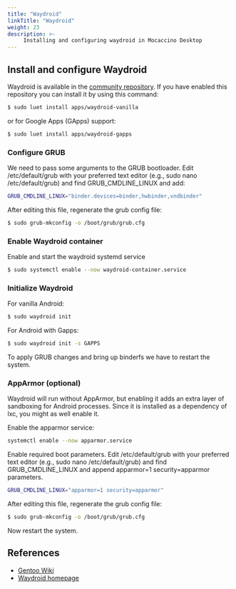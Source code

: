 ```yaml
---
title: "Waydroid"
linkTitle: "Waydroid"
weight: 23
description: >-
     Installing and configuring waydroid in Mocaccino Desktop
---
```


## Install and configure Waydroid

Waydroid is available in the [community repository](/docs/desktop/luet/repositories/#community-repository). If you have enabled this repository you can install it by using this command:

```bash
$ sudo luet install apps/waydroid-vanilla
```
or for Google Apps (GApps) support:

```bash
$ sudo luet install apps/waydroid-gapps
```
### Configure GRUB

We need to pass some arguments to the GRUB bootloader.
Edit /etc/default/grub with your preferred text editor (e.g., sudo nano /etc/default/grub) and find GRUB_CMDLINE_LINUX and add:

```bash
GRUB_CMDLINE_LINUX="binder.devices=binder,hwbinder,vndbinder"
```

After editing this file, regenerate the grub config file:

```bash
$ sudo grub-mkconfig -o /boot/grub/grub.cfg
```

### Enable Waydroid container

Enable and start the waydroid systemd service
```bash
$ sudo systemctl enable --now waydroid-container.service
```
### Initialize Waydroid

For vanilla Android: 
```bash
$ sudo waydroid init
```
For Android with Gapps:
```bash
$ sudo waydroid init -s GAPPS
```
To apply GRUB changes and bring up binderfs we have to restart the system.

### AppArmor (optional)

Waydroid will run without AppArmor, but enabling it adds an extra layer of sandboxing for Android processes.
Since it is installed as a dependency of lxc, you might as well enable it.

Enable the apparmor service:

```bash
systemctl enable --now apparmor.service
```

Enable required boot parameters. Edit /etc/default/grub with your preferred text editor (e.g., sudo nano /etc/default/grub) and find GRUB_CMDLINE_LINUX and append apparmor=1 security=apparmor parameters.

```bash
GRUB_CMDLINE_LINUX="apparmor=1 security=apparmor"
```
After editing this file, regenerate the grub config file:

```bash
$ sudo grub-mkconfig -o /boot/grub/grub.cfg
```
Now restart the system.

## References

- [Gentoo Wiki](https://wiki.gentoo.org/wiki/Waydroid)
- [Waydroid homepage](https://waydro.id/#gpus1)
